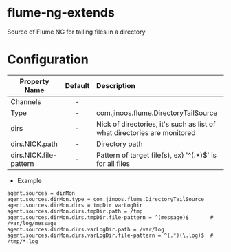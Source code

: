flume-ng-extends
================

Source of Flume NG for tailing files in a directory

Configuration
=============
| Property Name | Default | Description |
| ------------- | :-----: | :---------- |
| Channels | - |  |
| Type | - | com.jinoos.flume.DirectoryTailSource |
| dirs | - | Nick of directories, it's such as list of what directories are monitored |
| dirs.NICK.path | - | Directory path |
| dirs.NICK.file-pattern | - | Pattern of target file(s), ex) '^(.*)$' is for all files |

* Example
```
agent.sources = dirMon
agent.sources.dirMon.type = com.jinoos.flume.DirectoryTailSource
agent.sources.dirMon.dirs = tmpDir varLogDir
agent.sources.dirMon.dirs.tmpDir.path = /tmp
agent.sources.dirMon.dirs.tmpDir.file-pattern = ^(message)$       # /var/log/message
agent.sources.dirMon.dirs.varLogDir.path = /var/log
agent.sources.dirMon.dirs.varLogDir.file-pattern = ^(.*)(\.log)$  # /tmp/*.log
```

